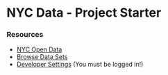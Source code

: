# NYC Data - Project Starter

### Resources
- [NYC Open Data](https://opendata.cityofnewyork.us/)
- [Browse Data Sets](https://data.cityofnewyork.us/browse?sortBy=most_accessed&utf8=%E2%9C%93)
- [Developer Settings](https://data.cityofnewyork.us/profile/edit/developer_settings) (You must be logged in!)